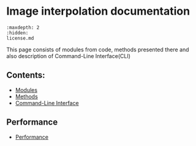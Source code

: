 # Image interpolation documentation

``` {toctree}
:maxdepth: 2
:hidden:
license.md
```

This page consists of modules from code, methods presented there and also description of Command-Line Interface(CLI) 

## Contents:

*   [Modules](./modules.rst)
*   [Methods](./methods.md)
*   [Command-Line Interface](./cli.rst)

## Performance 

*   [Performance](./performance.md)
